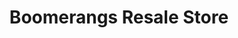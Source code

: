 ---
title: "Boomerangs Resale Store"
url: /jamaica-plain/boomerangs-resale-store/
shop: Gebrauchtwaren
---